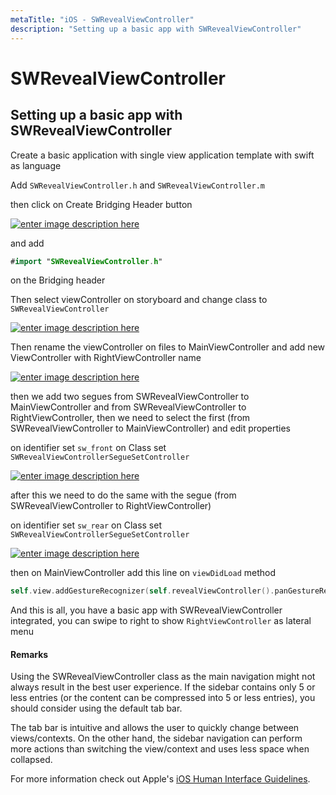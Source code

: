 ```yaml
---
metaTitle: "iOS - SWRevealViewController"
description: "Setting up a basic app with SWRevealViewController"
---
```


# SWRevealViewController



## Setting up a basic app with SWRevealViewController


Create a basic application with single view application template with swift as language

Add `SWRevealViewController.h` and `SWRevealViewController.m`

then click on Create Bridging Header button

[<img src="http://i.stack.imgur.com/nqQZM.png" alt="enter image description here" />](http://i.stack.imgur.com/nqQZM.png)

and add

```swift
#import "SWRevealViewController.h"

```

on the Bridging header

Then select viewController on storyboard and change class to `SWRevealViewController`

[<img src="http://i.stack.imgur.com/vP10G.png" alt="enter image description here" />](http://i.stack.imgur.com/vP10G.png)

Then rename the viewController on files to MainViewController and add new ViewController with RightViewController name

[<img src="http://i.stack.imgur.com/4wiPd.png" alt="enter image description here" />](http://i.stack.imgur.com/4wiPd.png)

then we add two segues from SWRevealViewController to MainViewController and from SWRevealViewController to RightViewController, then we need to select the first (from SWRevealViewController to MainViewController) and edit properties

on identifier set `sw_front`
on Class set `SWRevealViewControllerSegueSetController`

[<img src="http://i.stack.imgur.com/019Uz.png" alt="enter image description here" />](http://i.stack.imgur.com/019Uz.png)

after this we need to do the same with the segue (from SWRevealViewController to RightViewController)

on identifier set `sw_rear`
on Class set `SWRevealViewControllerSegueSetController`

[<img src="http://i.stack.imgur.com/lBSc6.png" alt="enter image description here" />](http://i.stack.imgur.com/lBSc6.png)

then on MainViewController add this line on `viewDidLoad` method

```swift
self.view.addGestureRecognizer(self.revealViewController().panGestureRecognizer());

```

And this is all, you have a basic app with SWRevealViewController integrated, you can swipe to right to show `RightViewController` as lateral menu



#### Remarks


Using the SWRevealViewController class as the main navigation might not always result in the best user experience. If the sidebar contains only 5 or less entries (or the content can be compressed into 5 or less entries), you should consider using the default tab bar.

The tab bar is intuitive and allows the user to quickly change between views/contexts. On the other hand, the sidebar navigation can perform more actions than switching the view/context and uses less space when collapsed.

For more information check out Apple's [iOS Human Interface Guidelines](https://developer.apple.com/ios/human-interface-guidelines/).


